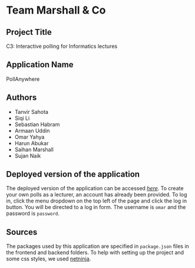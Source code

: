 # Team Marshall & Co

## Project Title
C3: Interactive polling for Informatics lectures

## Application Name
PollAnywhere

## Authors
- Tanvir Sahota
- Siqi Li
- Sebastian Habram
- Armaan Uddin
- Omar Yahya
- Harun Abukar
- Saihan Marshall
- Sujan Naik

## Deployed version of the application
The deployed version of the application can be accessed *[here](http://35.177.4.198/)*.
To create your own polls as a lecturer, an account has already been provided. 
To log in, click the menu dropdown on the top left of the page and click the log in button. You will be directed to a log in form.
The username is `omar` and the password is `password`.

## Sources
The packages used by this application are specified in `package.json` files in the frontend and backend folders.
To help with setting up the project and some css styles, we used [netninja](https://github.com/iamshaunjp/MERN-Stack-Tutorial).
